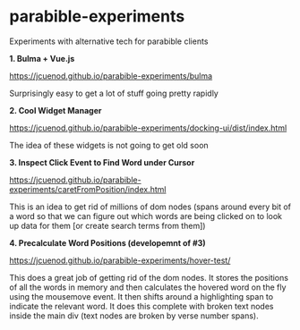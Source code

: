 # parabible-experiments
Experiments with alternative tech for parabible clients

**1. Bulma + Vue.js**

<https://jcuenod.github.io/parabible-experiments/bulma>

Surprisingly easy to get a lot of stuff going pretty rapidly

**2. Cool Widget Manager**

<https://jcuenod.github.io/parabible-experiments/docking-ui/dist/index.html>

The idea of these widgets is not going to get old soon

**3. Inspect Click Event to Find Word under Cursor**

<https://jcuenod.github.io/parabible-experiments/caretFromPosition/index.html>

This is an idea to get rid of millions of dom nodes (spans around every bit of a word so that we can figure out which words are being clicked on to look up data for them [or create search terms from them])

**4. Precalculate Word Positions (developemnt of #3)**

<https://jcuenod.github.io/parabible-experiments/hover-test/>

This does a great job of getting rid of the dom nodes. It stores the positions of all the words in memory and then calculates the hovered word on the fly using the mousemove event. It then shifts around a highlighting span to indicate the relevant word. It does this complete with broken text nodes inside the main div (text nodes are broken by verse number spans).
